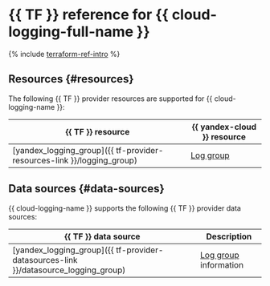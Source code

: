 # {{ TF }} reference for {{ cloud-logging-full-name }}

{% include [terraform-ref-intro](../_includes/terraform-ref-intro.md) %}

## Resources {#resources}

The following {{ TF }} provider resources are supported for {{ cloud-logging-name }}:

| **{{ TF }} resource** | **{{ yandex-cloud }} resource** |
| --- | --- |
| [yandex_logging_group]({{ tf-provider-resources-link }}/logging_group) | [Log group](./concepts/log-group.md) |

## Data sources {#data-sources}

{{ cloud-logging-name }} supports the following {{ TF }} provider data sources:

| **{{ TF }} data source** | **Description** |
| --- | --- |
| [yandex_logging_group]({{ tf-provider-datasources-link }}/datasource_logging_group) | [Log group](./concepts/log-group.md) information |